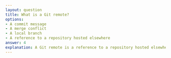 ```yaml
---
layout: question
title: What is a Git remote?
options:
- A commit message
- A merge conflict
- A local branch
- A reference to a repository hosted elsewhere
answer: 4
explanation: A Git remote is a reference to a repository hosted elsewhere (like GitHub, GitLab). It allows you to synchronize your local repository with repositories on other servers.
---
```

